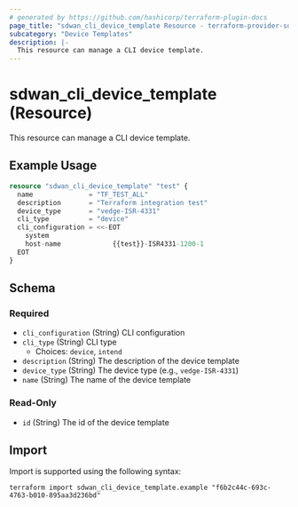 ```yaml
---
# generated by https://github.com/hashicorp/terraform-plugin-docs
page_title: "sdwan_cli_device_template Resource - terraform-provider-sdwan"
subcategory: "Device Templates"
description: |-
  This resource can manage a CLI device template.
---
```


# sdwan_cli_device_template (Resource)

This resource can manage a CLI device template.

## Example Usage

```terraform
resource "sdwan_cli_device_template" "test" {
  name              = "TF_TEST_ALL"
  description       = "Terraform integration test"
  device_type       = "vedge-ISR-4331"
  cli_type          = "device"
  cli_configuration = <<-EOT
    system
    host-name             {{test}}-ISR4331-1200-1
  EOT
}
```

<!-- schema generated by tfplugindocs -->
## Schema

### Required

- `cli_configuration` (String) CLI configuration
- `cli_type` (String) CLI type
  - Choices: `device`, `intend`
- `description` (String) The description of the device template
- `device_type` (String) The device type (e.g., `vedge-ISR-4331`)
- `name` (String) The name of the device template

### Read-Only

- `id` (String) The id of the device template

## Import

Import is supported using the following syntax:

```shell
terraform import sdwan_cli_device_template.example "f6b2c44c-693c-4763-b010-895aa3d236bd"
```
